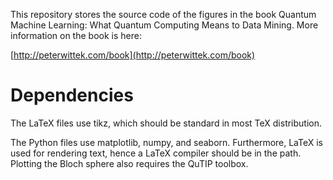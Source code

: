 This repository stores the source code of the figures in the book Quantum Machine Learning: What Quantum Computing Means to Data Mining. More information on the book is here:

[http://peterwittek.com/book](http://peterwittek.com/book)

Dependencies
==
The LaTeX files use tikz, which should be standard in most TeX distribution. 

The Python files use matplotlib, numpy, and seaborn. Furthermore, LaTeX is used for rendering text, hence a LaTeX compiler should be in the path. Plotting the Bloch sphere also requires the QuTIP toolbox.
